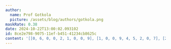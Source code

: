 ```yaml
---
author:
  name: Prof Gotkola
  picture: /assets/blog/authors/gotkola.png
maskRate: 0.38
date: 2024-10-22T13:00:02.093102
id: 8ce2e798-9075-11ef-b451-41234cb8625c
content: '[[0, 6, 0, 0, 2, 1, 0, 0, 9], [1, 0, 0, 9, 4, 5, 2, 0, 7], [2, 9, 4, 3, 7, 0, 1, 0, 8], [8, 0, 1, 6, 0, 7, 0, 2, 0], [6, 7, 2, 5, 3, 4, 9, 8, 0], [9, 0, 3, 0, 0, 2, 6, 0, 5], [0, 1, 9, 0, 6, 8, 5, 0, 2], [5, 2, 7, 4, 1, 0, 0, 9, 0], [0, 0, 6, 0, 5, 0, 7, 0, 4]]'
---
```

